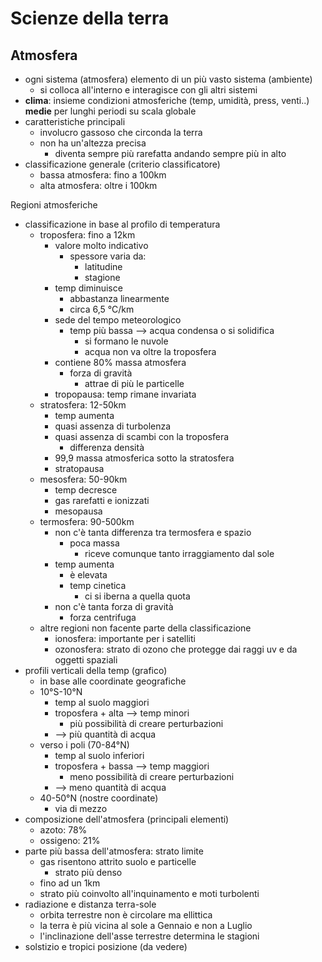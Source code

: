 # Scienze della terra
## Atmosfera

- ogni sistema (atmosfera) elemento di un più vasto sistema (ambiente)
  - si colloca all'interno e interagisce con gli altri sistemi
- **clima**: insieme condizioni atmosferiche (temp, umidità, press, venti..) **medie** per lunghi periodi su scala globale
- caratteristiche principali
  - involucro gassoso che circonda la terra
  - non ha un'altezza precisa
    - diventa sempre più rarefatta andando sempre più in alto
- classificazione generale (criterio classificatore)
  - bassa atmosfera: fino a 100km
  - alta atmosfera: oltre i 100km

Regioni atmosferiche
- classificazione in base al profilo di temperatura
  - troposfera: fino a 12km
    - valore molto indicativo
      - spessore varia da:
        - latitudine
        - stagione
    - temp diminuisce
      - abbastanza linearmente
      - circa 6,5 °C/km
    - sede del tempo meteorologico
      - temp più bassa --> acqua condensa o si solidifica
        - si formano le nuvole
        - acqua non va oltre la troposfera
    - contiene 80% massa atmosfera
      - forza di gravità
        - attrae di più le particelle
    - tropopausa: temp rimane invariata
  - stratosfera: 12-50km
    - temp aumenta
    - quasi assenza di turbolenza
    - quasi assenza di scambi con la troposfera
      - differenza densità
    - 99,9 massa atmosferica sotto la stratosfera
    - stratopausa
  - mesosfera: 50-90km
    - temp decresce
    - gas rarefatti e ionizzati
    - mesopausa
  - termosfera: 90-500km
    - non c'è tanta differenza tra termosfera e spazio
      - poca massa
        - riceve comunque tanto irraggiamento dal sole
    - temp aumenta
      - è elevata
      - temp cinetica
        - ci si iberna a quella quota
    - non c'è tanta forza di gravità
      - forza centrifuga
  - altre regioni non facente parte della classificazione
    - ionosfera: importante per i satelliti
    - ozonosfera: strato di ozono che protegge dai raggi uv e da oggetti spaziali
- profili verticali della temp (grafico)
  - in base alle coordinate geografiche
  - 10°S-10°N
    - temp al suolo maggiori
    - troposfera + alta --> temp minori
      - più possibilità di creare perturbazioni
    - --> più quantità di acqua
  - verso i poli (70-84°N)
    - temp al suolo inferiori
    - troposfera + bassa --> temp maggiori
      - meno possibilità di creare perturbazioni
    - --> meno quantità di acqua
  - 40-50°N (nostre coordinate)
    - via di mezzo
- composizione dell'atmosfera (principali elementi)
  - azoto: 78%
  - ossigeno: 21%
- parte più bassa dell'atmosfera: strato limite
  - gas risentono attrito suolo e particelle
    - strato più denso
  - fino ad un 1km
  - strato più coinvolto all'inquinamento e moti turbolenti
- radiazione e distanza terra-sole
  - orbita terrestre non è circolare ma ellittica
  - la terra è più vicina al sole a Gennaio e non a Luglio
  - l'inclinazione dell'asse terrestre determina le stagioni
- solstizio e tropici posizione (da vedere)
